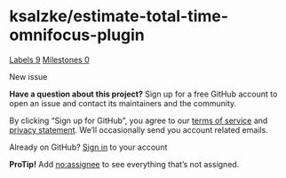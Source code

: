 # ksalzke/estimate-total-time-omnifocus-plugin

 [Labels 9](ksalzke-estimate-total-time-omnifocus-plugin-12.md) [Milestones 0](ksalzke-estimate-total-time-omnifocus-plugin-13.md)

 New issue

 **Have a question about this project?** Sign up for a free GitHub account to open an issue and contact its maintainers and the community.

By clicking “Sign up for GitHub”, you agree to our [terms of service](https://docs.github.com/terms) and [privacy statement](https://docs.github.com/privacy). We’ll occasionally send you account related emails.

 Already on GitHub? [Sign in](https://github.com/login?return_to=%2Fksalzke%2Festimate-total-time-omnifocus-plugin%2Fissues%2Fnew) to your account

**ProTip!** Add [no:assignee](https://github.com/ksalzke/estimate-total-time-omnifocus-plugin/issues?q=is%3Aopen+is%3Aissue+no%3Aassignee) to see everything that’s not assigned.

